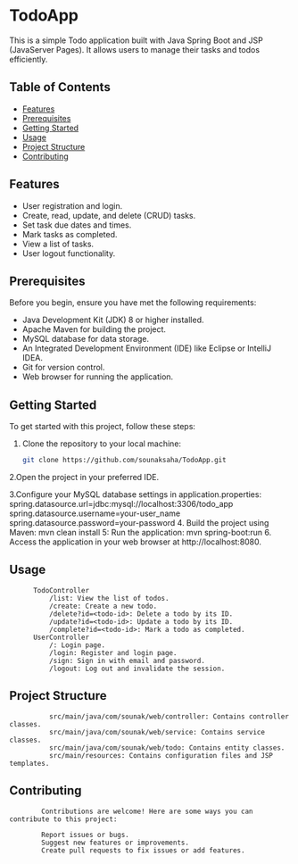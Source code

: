 # TodoApp

This is a simple Todo application built with Java Spring Boot and JSP (JavaServer Pages). It allows users to manage their tasks and todos efficiently.

## Table of Contents

- [Features](#features)
- [Prerequisites](#prerequisites)
- [Getting Started](#getting-started)
- [Usage](#usage)
- [Project Structure](#project-structure)
- [Contributing](#contributing)

## Features

- User registration and login.
- Create, read, update, and delete (CRUD) tasks.
- Set task due dates and times.
- Mark tasks as completed.
- View a list of tasks.
- User logout functionality.

## Prerequisites

Before you begin, ensure you have met the following requirements:

- Java Development Kit (JDK) 8 or higher installed.
- Apache Maven for building the project.
- MySQL database for data storage.
- An Integrated Development Environment (IDE) like Eclipse or IntelliJ IDEA.
- Git for version control.
- Web browser for running the application.

## Getting Started

To get started with this project, follow these steps:

1. Clone the repository to your local machine:

   ```bash
   git clone https://github.com/sounaksaha/TodoApp.git
2.Open the project in your preferred IDE.

3.Configure your MySQL database settings in application.properties:
                spring.datasource.url=jdbc:mysql://localhost:3306/todo_app
                spring.datasource.username=your-user_name
                spring.datasource.password=your-password
4. Build the project using Maven:
                mvn clean install
5: Run the application:
                mvn spring-boot:run
6. Access the application in your web browser at http://localhost:8080.

## Usage
          TodoController
              /list: View the list of todos.
              /create: Create a new todo.
              /delete?id=<todo-id>: Delete a todo by its ID.
              /update?id=<todo-id>: Update a todo by its ID.
              /complete?id=<todo-id>: Mark a todo as completed.
          UserController
              /: Login page.
              /login: Register and login page.
              /sign: Sign in with email and password.
              /logout: Log out and invalidate the session.
## Project Structure
              src/main/java/com/sounak/web/controller: Contains controller classes.
              src/main/java/com/sounak/web/service: Contains service classes.
              src/main/java/com/sounak/web/todo: Contains entity classes.
              src/main/resources: Contains configuration files and JSP templates.
## Contributing
            Contributions are welcome! Here are some ways you can contribute to this project:

            Report issues or bugs.
            Suggest new features or improvements.
            Create pull requests to fix issues or add features.
